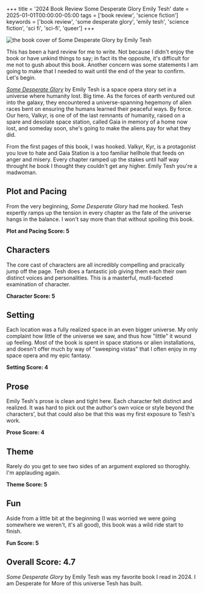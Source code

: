 +++
title = '2024 Book Review Some Desperate Glory Emily Tesh'
date = 2025-01-01T00:00:00-05:00
tags = ['book review', 'science fiction']
keywords = ['book review', 'some desperate glory', 'emily tesh', 'science fiction', 'sci fi', 'sci-fi', 'queer']
+++

![the book cover of Some Desperate Glory by Emily Tesh](https://images-na.ssl-images-amazon.com/images/S/compressed.photo.goodreads.com/books/1668621616i/58388343.jpg)

This has been a hard review for me to write. Not because I didn't enjoy the book or have unkind things to say; in fact its the opposite, it's difficult for me not to gush about this book. Another concern was some statements I am going to make that I needed to wait until the end of the year to confirm. Let's begin.

[*Some Desperate Glory*](https://www.goodreads.com/book/show/58388343-some-desperate-glory) by Emily Tesh is a space opera story set in a universe where humanity lost. Big time. As the forces of earth ventured out into the galaxy, they encountered a universe-spanning hegemony of alien races bent on ensuring the humans learned their peaceful ways. By force. Our hero, Valkyr, is one of of the last remnants of humanity, raised on a spare and desolate space station, called Gaia in memory of a home now lost, and someday soon, she's going to make the aliens pay for what they did.

From the first pages of this book, I was hooked. Valkyr, Kyr, is a protagonist you love to hate and Gaia Station is a too familiar hellhole that feeds on anger and misery. Every chapter ramped up the stakes until half way throught he book I thought they couldn't get any higher. Emily Tesh you're a madwoman.

## Plot and Pacing

From the very beginning, *Some Desperate Glory* had me hooked. Tesh expertly ramps up the tension in every chapter as the fate of the universe hangs in the balance. I won't say more than that without spoiling this book.

**Plot and Pacing Score: 5**

## Characters

The core cast of characters are all incredibly compelling and pracically jump off the page. Tesh does a fantastic job giving them each their own distinct voices and personalities. This is a masterful, mutli-faceted examination of character.

**Character Score: 5**

## Setting

Each location was a fully realized space in an even bigger universe. My only complaint how little of the universe we saw, and thus how "little" it wound up feeling. Most of the book is spent in space stations or alien installations, and doesn't offer much by way of "sweeping vistas" that I often enjoy in my space opera and my epic fantasy.

**Setting Score: 4**

## Prose

Emily Tesh's prose is clean and tight here. Each character felt distinct and realized. It was hard to pick out the author's own voice or style beyond the characters', but that could also be that this was my first exposure to Tesh's work.

**Prose Score: 4**

## Theme

Rarely do you get to see two sides of an argument explored so thoroghly. I'm applauding again.

**Theme Score: 5**

## Fun

Aside from a little bit at the beginning (I was worried we were going somewhere we weren't, it's all good), this book was a wild ride start to finish.

**Fun Score: 5**

## Overall Score: 4.7

*Some Desperate Glory* by Emily Tesh was my favorite book I read in 2024. I am Desperate for More of this universe Tesh has built.